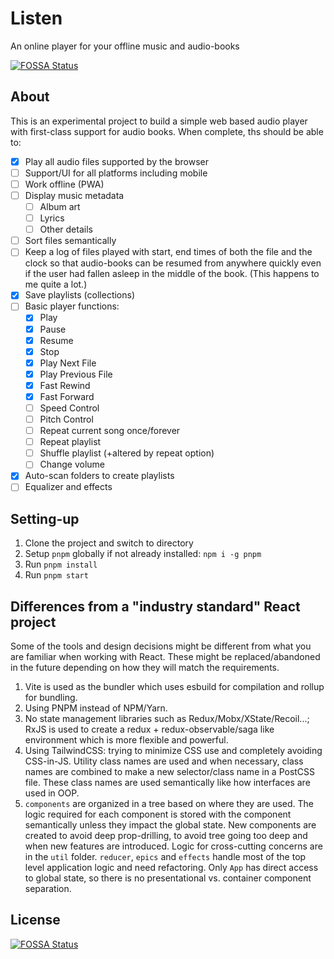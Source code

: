 # Listen

An online player for your offline music and audio-books

[![FOSSA Status](https://app.fossa.com/api/projects/git%2Bgithub.com%2Fumstek%2Flisten.svg?type=shield)](https://app.fossa.com/projects/git%2Bgithub.com%2Fumstek%2Flisten?ref=badge_shield)

## About

This is an experimental project to build a simple web based audio player with first-class support for audio books.
When complete, ths should be able to:

- [x] Play all audio files supported by the browser
- [ ] Support/UI for all platforms including mobile
- [ ] Work offline (PWA)
- [ ] Display music metadata
  - [ ] Album art
  - [ ] Lyrics
  - [ ] Other details
- [ ] Sort files semantically
- [ ] Keep a log of files played with start, end times of both the file and the clock so that audio-books can be resumed from anywhere quickly even if the user had fallen asleep in the middle of the book. (This happens to me quite a lot.)
- [x] Save playlists (collections)
- [ ] Basic player functions:
  - [x] Play
  - [x] Pause
  - [x] Resume
  - [x] Stop
  - [x] Play Next File
  - [x] Play Previous File
  - [x] Fast Rewind
  - [x] Fast Forward
  - [ ] Speed Control
  - [ ] Pitch Control
  - [ ] Repeat current song once/forever
  - [ ] Repeat playlist
  - [ ] Shuffle playlist (+altered by repeat option)
  - [ ] Change volume
- [x] Auto-scan folders to create playlists
- [ ] Equalizer and effects

## Setting-up

1. Clone the project and switch to directory
2. Setup `pnpm` globally if not already installed: `npm i -g pnpm`
3. Run `pnpm install`
4. Run `pnpm start`

## Differences from a "industry standard" React project

Some of the tools and design decisions might be different from what you are familiar when working with React. These might be replaced/abandoned in the future depending on how they will match the requirements.

1. Vite is used as the bundler which uses esbuild for compilation and rollup for bundling.
2. Using PNPM instead of NPM/Yarn.
3. No state management libraries such as Redux/Mobx/XState/Recoil...; RxJS is used to create a redux + redux-observable/saga like environment which is more flexible and powerful.
4. Using TailwindCSS: trying to minimize CSS use and completely avoiding CSS-in-JS. Utility class names are used and when necessary, class names are combined to make a new selector/class name in a PostCSS file. These class names are used semantically like how interfaces are used in OOP.
5. `components` are organized in a tree based on where they are used. The logic required for each component is stored with the component semantically unless they impact the global state. New components are created to avoid deep prop-drilling, to avoid tree going too deep and when new features are introduced. Logic for cross-cutting concerns are in the `util` folder. `reducer`, `epics` and `effects` handle most of the top level application logic and need refactoring. Only `App` has direct access to global state, so there is no presentational vs. container component separation.

## License

[![FOSSA Status](https://app.fossa.com/api/projects/git%2Bgithub.com%2Fumstek%2Flisten.svg?type=large)](https://app.fossa.com/projects/git%2Bgithub.com%2Fumstek%2Flisten?ref=badge_large)
